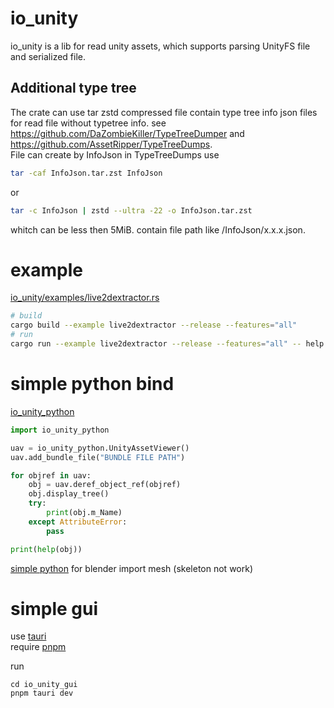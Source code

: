 # io_unity

io_unity is a lib for read unity assets, which supports parsing UnityFS file and serialized file.

## Additional type tree

The crate can use
tar zstd compressed file contain type tree info json files
for read file without typetree info.
see https://github.com/DaZombieKiller/TypeTreeDumper
and https://github.com/AssetRipper/TypeTreeDumps.  
File can create by InfoJson in TypeTreeDumps use

```sh
tar -caf InfoJson.tar.zst InfoJson
```

or

```sh
tar -c InfoJson | zstd --ultra -22 -o InfoJson.tar.zst
```

whitch can be less then 5MiB.
contain file path like /InfoJson/x.x.x.json.

# example

[io_unity/examples/live2dextractor.rs](io_unity/examples/live2dextractor.rs)

```sh
# build
cargo build --example live2dextractor --release --features="all"
# run
cargo run --example live2dextractor --release --features="all" -- help
```

# simple python bind

[io_unity_python](io_unity_python/README.md)

```python
import io_unity_python

uav = io_unity_python.UnityAssetViewer()
uav.add_bundle_file("BUNDLE FILE PATH")

for objref in uav:
    obj = uav.deref_object_ref(objref)
    obj.display_tree()
    try:
        print(obj.m_Name)
    except AttributeError:
        pass

print(help(obj))
```

[simple python](io_unity_python/blender.py) for blender import mesh (skeleton not work)

# simple gui

use [tauri](https://tauri.app/v1/guides/getting-started/prerequisites)  
require [pnpm](https://pnpm.io/installation)

run

```shell
cd io_unity_gui
pnpm tauri dev
```
